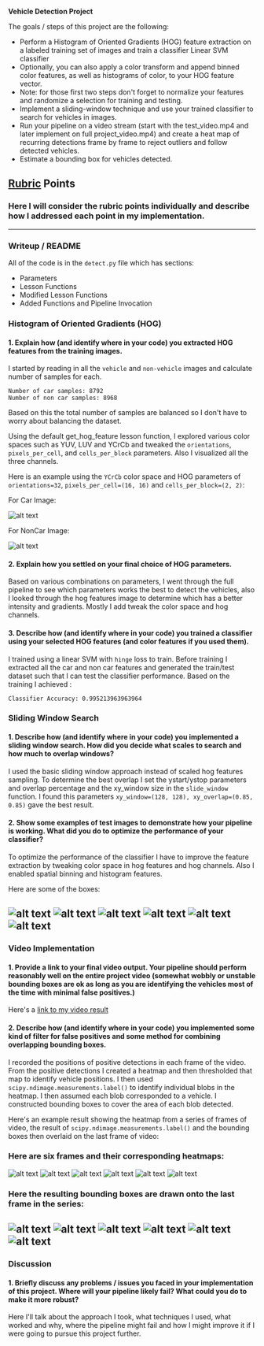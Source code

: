 **Vehicle Detection Project**

The goals / steps of this project are the following:

* Perform a Histogram of Oriented Gradients (HOG) feature extraction on a labeled training set of images and train a classifier Linear SVM classifier
* Optionally, you can also apply a color transform and append binned color features, as well as histograms of color, to your HOG feature vector. 
* Note: for those first two steps don't forget to normalize your features and randomize a selection for training and testing.
* Implement a sliding-window technique and use your trained classifier to search for vehicles in images.
* Run your pipeline on a video stream (start with the test_video.mp4 and later implement on full project_video.mp4) and create a heat map of recurring detections frame by frame to reject outliers and follow detected vehicles.
* Estimate a bounding box for vehicles detected.

[//]: # (Image References)
[image1]: ./Car_hog.png
[image2]: ./NonCar_hog.png
[image3]: ./output_images/boxes_test1.jpg
[image4]: ./output_images/boxes_test2.jpg
[image5]: ./output_images/boxes_test3.jpg
[image6]: ./output_images/boxes_test4.jpg
[image7]: ./output_images/boxes_test5.jpg
[image8]: ./output_images/boxes_test6.jpg
[image9]: ./output_images/heat_map_test1.jpg
[image10]: ./output_images/heat_map_test2.jpg
[image11]: ./output_images/heat_map_test3.jpg
[image12]: ./output_images/heat_map_test4.jpg
[image13]: ./output_images/heat_map_test5.jpg
[image14]: ./output_images/heat_map_test6.jpg
[image15]: ./output_images/test1.jpg
[image16]: ./output_images/test2.jpg
[image17]: ./output_images/test3.jpg
[image18]: ./output_images/test4.jpg
[image19]: ./output_images/test5.jpg
[image20]: ./output_images/test6.jpg
[video1]: ./output_video.mp4

## [Rubric](https://review.udacity.com/#!/rubrics/513/view) Points
### Here I will consider the rubric points individually and describe how I addressed each point in my implementation.  

---
### Writeup / README

All of the code is in the `detect.py` file which has sections:
- Parameters
- Lesson Functions
- Modified Lesson Functions
- Added Functions and Pipeline Invocation


### Histogram of Oriented Gradients (HOG)

#### 1. Explain how (and identify where in your code) you extracted HOG features from the training images.

I started by reading in all the `vehicle` and `non-vehicle` images and calculate number of samples for each.

```
Number of car samples: 8792
Number of non car samples: 8968
```

Based on this the total number of samples are balanced so I don't have to worry about balancing the dataset.

Using the default get_hog_feature lesson function, I explored various color spaces such as YUV, LUV and YCrCb and tweaked the `orientations`, `pixels_per_cell`, and `cells_per_block` parameters. Also I visualized all the three channels.

Here is an example using the `YCrCb` color space and HOG parameters of `orientations=32`, `pixels_per_cell=(16, 16)` and `cells_per_block=(2, 2)`:

For Car Image:


![alt text][image1]

For NonCar Image:


![alt text][image2]

#### 2. Explain how you settled on your final choice of HOG parameters.

Based on various combinations on parameters, I went through the full pipeline to see which parameters works the best to detect the vehicles, also I looked through the hog features image to determine which has a better intensity and gradients. Mostly I add tweak the color space and hog channels. 


#### 3. Describe how (and identify where in your code) you trained a classifier using your selected HOG features (and color features if you used them).

I trained using a linear SVM with `hinge` loss to train. Before training I extracted all the car and non car features and generated the train/test dataset such that I can test the classifier performance. Based on the training I achieved :
```
Classifier Accuracy: 0.995213963963964
```

### Sliding Window Search

#### 1. Describe how (and identify where in your code) you implemented a sliding window search.  How did you decide what scales to search and how much to overlap windows?

I used the basic sliding window approach instead of scaled hog features sampling. To determine the best overlap I set the ystart/ystop parameters and overlap percentage and the xy_window size in the `slide_window` function. I found this parameters `xy_window=(128, 128), xy_overlap=(0.85, 0.85)` gave the best result.

#### 2. Show some examples of test images to demonstrate how your pipeline is working.  What did you do to optimize the performance of your classifier?

To optimize the performance of the classifier I have to improve the feature extraction by tweaking color space in hog features and hog channels. Also I enabled spatial binning and histogram features.

Here are some of the boxes:

![alt text][image3]
![alt text][image4]
![alt text][image5]
![alt text][image6]
![alt text][image7]
![alt text][image8]
---

### Video Implementation

#### 1. Provide a link to your final video output.  Your pipeline should perform reasonably well on the entire project video (somewhat wobbly or unstable bounding boxes are ok as long as you are identifying the vehicles most of the time with minimal false positives.)
Here's a [link to my video result](./output_video.mp4)


#### 2. Describe how (and identify where in your code) you implemented some kind of filter for false positives and some method for combining overlapping bounding boxes.

I recorded the positions of positive detections in each frame of the video.  From the positive detections I created a heatmap and then thresholded that map to identify vehicle positions.  I then used `scipy.ndimage.measurements.label()` to identify individual blobs in the heatmap.  I then assumed each blob corresponded to a vehicle.  I constructed bounding boxes to cover the area of each blob detected.  

Here's an example result showing the heatmap from a series of frames of video, the result of `scipy.ndimage.measurements.label()` and the bounding boxes then overlaid on the last frame of video:

### Here are six frames and their corresponding heatmaps:
![alt text][image9]
![alt text][image10]
![alt text][image11]
![alt text][image12]
![alt text][image13]
![alt text][image14]


### Here the resulting bounding boxes are drawn onto the last frame in the series:
![alt text][image15]
![alt text][image16]
![alt text][image17]
![alt text][image18]
![alt text][image19]
![alt text][image20]
---

### Discussion

#### 1. Briefly discuss any problems / issues you faced in your implementation of this project.  Where will your pipeline likely fail?  What could you do to make it more robust?

Here I'll talk about the approach I took, what techniques I used, what worked and why, where the pipeline might fail and how I might improve it if I were going to pursue this project further.  

